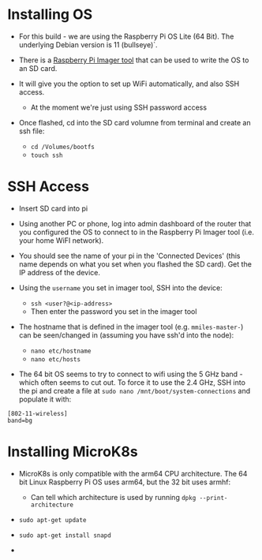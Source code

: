 # Installing OS

* For this build - we are using the Raspberry Pi OS Lite (64 Bit). The underlying Debian version is 11 (bullseye)`.

* There is a [Raspberry Pi Imager tool](https://www.raspberrypi.com/software/) that can be used to write the OS to an SD card.

* It will give you the option to set up WiFi automatically, and also SSH access.
  * At the moment we're just using SSH password access

* Once flashed, cd into the SD card volumne from terminal and create an ssh file:
  * `cd /Volumes/bootfs`
  * `touch ssh`
 

# SSH Access

* Insert SD card into pi

* Using another PC or phone, log into admin dashboard of the router that you configured the OS to connect to in the Raspberry Pi Imager tool (i.e. your home WiFI network).

* You should see the name of your pi in the 'Connected Devices' (this name depends on what you set when you flashed the SD card). Get the IP address of the device.

* Using the `username` you set in imager tool, SSH into the device:
  * `ssh <user?@<ip-address>`
  * Then enter the password you set in the imager tool
 
* The hostname that is defined in the imager tool (e.g. `mmiles-master-`) can be seen/changed in (assuming you have ssh'd into the node):
  * `nano etc/hostname`
  * `nano etc/hosts`
 
* The 64 bit OS seems to try to connect to wifi using the 5 GHz band - which often seems to cut out. To force it to use the 2.4 GHz, SSH into the pi and create a file at `sudo nano /mnt/boot/system-connections` and populate it with:

```
[802-11-wireless]
band=bg
``` 
 
# Installing MicroK8s

* MicroK8s is only compatible with the arm64 CPU architecture. The 64 bit Linux Raspberry Pi OS uses arm64, but the 32 bit uses armhf:
  * Can tell which architecture is used by running `dpkg --print-architecture`

* `sudo apt-get update`
* `sudo apt-get install snapd`
* 

